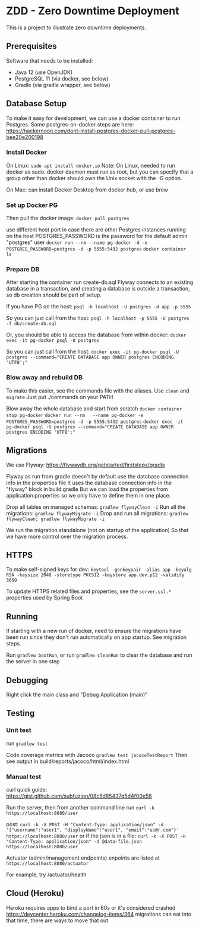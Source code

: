 # ZDD - Zero Downtime Deployment

This is a project to illustrate zero downtime deployments.

## Prerequisites

Software that needs to be installed:

* Java 12 (use OpenJDK)
* PostgreSQL 11 (via docker, see below)
* Gradle (via gradle wrapper, see below)

## Database Setup



To make it easy for development, we can use a docker container to run Postgres.
Some postgres-on-docker steps are here: https://hackernoon.com/dont-install-postgres-docker-pull-postgres-bee20e200198


### Install Docker


On Linux: `sudo apt install docker.io`
Note: On Linux, needed to run docker as sudo.
docker daemon must run as root, but you can specify that a group other than docker should own the Unix socket with the -G option.

On Mac: can install Docker Desktop from docker hub, or use brew


### Set up Docker PG

Then pull the docker image: `docker pull postgres`

use different host port in case there are other Postgres instances running on the host
POSTGRES_PASSWORD is the password for the default admin "postgres" user
`docker run --rm --name pg-docker -d -e POSTGRES_PASSWORD=postgres -d -p 5555:5432 postgres`
`docker container ls`

### Prepare DB

After starting the container run create-db.sql 
Flyway connects to an existing database in a transaction,
and creating a database is outside a transaction, so db creation should be part of setup.

If you have PG on the host: `psql -h localhost -U postgres -d app -p 5555`

So you can just call from the host:
`psql -h localhost -p 5555 -U postgres -f db/create-db.sql`

Or, you should be able to access the database from within docker:
`docker exec -it pg-docker psql -U postgres`

So you can just call from the host:
`docker exec -it pg-docker psql -U postgres --command="CREATE DATABASE app OWNER postgres ENCODING 'UTF8';"`

### Blow away and rebuild DB


To make this easier, see the commands file with the aliases.
Use `clean` and `migrate`
Just put ./commands on your PATH


Blow away the whole database and start from scratch
`docker container stop pg-docker`
`docker run --rm   --name pg-docker -e POSTGRES_PASSWORD=postgres -d -p 5555:5432 postgres`
`docker exec -it pg-docker psql -U postgres --command="CREATE DATABASE app OWNER postgres ENCODING 'UTF8';"`


## Migrations

We use Flyway: https://flywaydb.org/getstarted/firststeps/gradle

Flyway as run from gradle doesn't by default use the database connection info in the properties file
It uses the database connection info in the "flyway" block in build.gradle
But we can load the properties from application.properties so we only have to define them in one place.

Drop all tables on managed schemas: `gradlew flywayClean -i`
Run all the migrations: `gradlew flywayMigrate -i`
Drop and run all migrations: `gradlew flywayClean; gradlew flywayMigrate -i`

We run the migration standalone (not on startup of the application)
So that we have more control over the migration process.



## HTTPS

To make self-signed keys for dev:
`keytool -genkeypair -alias app -keyalg RSA -keysize 2048 -storetype PKCS12 -keystore app.dev.p12 -validity 3650`

To update HTTPS related files and properties, see the `server.ssl.*` properties used by Spring Boot

## Running

If starting with a new run of docker, need to ensure the migrations have been run
since they don't run automatically on app startup. See migration steps.

Run `gradlew bootRun`, or run `gradlew cleanRun` to clear the database and run the server in one step

## Debugging

Right click the main class and "Debug Application (main)"

## Testing

### Unit test
 
run `gradlew test`

Code coverage metrics with Jacoco
`gradlew test jacocoTestReport`
Then see output in build/reports/jacoco/html/index.html

### Manual test

curl quick guide: https://gist.github.com/subfuzion/08c5d85437d5d4f00e58

Run the server, then from another command line run `curl -k https://localhost:8080/user`

post:
`curl -k -X POST -H "Content-Type: application/json" -d '{"username":"user1", "displayName":"user1", "email":"us@r.com"}' https://localhost:8080/user`
or if the json is in a file:
`curl -k -X POST -H "Content-Type: application/json" -d @data-file.json https://localhost:8080/user`

Actuator (admin/management endpoints) enpoints are listed at
`https://localhost:8080/actuator`

For example, try /actuator/health


## Cloud (Heroku)
 
Heroku requires apps to bind a port in 60s or it's considered crashed
https://devcenter.heroku.com/changelog-items/364
migrations can eat into that time, there are ways to move that out
